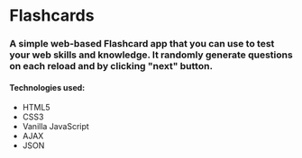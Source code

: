 # Flashcards
### A simple web-based Flashcard app that you can use to test your web skills and knowledge. It randomly generate questions on each reload and by clicking "next" button.

#### Technologies used: 
- HTML5
- CSS3
- Vanilla JavaScript
- AJAX
- JSON
